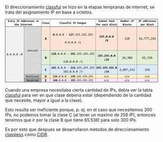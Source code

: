 El direccionamiento [classful]() se hizo en la etapas tempranas de internet, se trata del asignamiento IP en base a octetos.

![](_anexos_/ip-address-classes-1024x424.png)

Cuando una empresa necesitaba cierta cantidad de IPs, debia ver la tabla [classful]() para ver en que clase deberia estar (dependiendo de la cantidad que necesite, mayor a igual a la clase). 

Esto resulta ser ineficiente porque, p. ej. en el caso que necesitemos 300 IPs, no podemos tomar la clase C (al tener un maximo de 256 IP), entonces tenemos que ir por la clase B que tiene 65.536! para solo 300 IPs. 

Es por esto que despues se desarrollaron metodos  de direccionamiento [classless](classless.md) como [CIDR](CIDR.md).  
